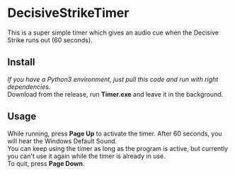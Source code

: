 # DecisiveStrikeTimer

This is a super simple timer which gives an audio cue when the Decisive Strike runs out (60 seconds).  

## Install  

*If you have a Python3 environment, just pull this code and run with right dependencies.*  
Download from the release, run **Timer.exe** and leave it in the background.  

## Usage  

While running, press **Page Up** to activate the timer. After 60 seconds, you will hear the Windows Default Sound.  
You can keep using the timer as long as the program is active, but currently you can't use it again while the timer is already in use.  
To quit, press **Page Down**.  
